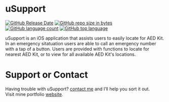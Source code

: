 # uSupport
[![GitHub Release Date](https://img.shields.io/github/release-date/JDesignEra/uSupport.svg)](https://github.com/JDesignEra/uSupport)
[![GitHub repo size in bytes](https://img.shields.io/github/repo-size/JDesignEra/uSupport.svg)](https://github.com/JDesignEra/uSupport)
[![GitHub language count](https://img.shields.io/github/languages/count/JDesignEra/uSupport.svg)](https://github.com/JDesignEra/uSupport)
[![GitHub top language](https://img.shields.io/github/languages/top/JDesignEra/uSupport.svg)](https://github.com/JDesignEra/uSupport)


uSupport is an iOS application that assists users to easily locate for AED Kit. In an emergency sitatuation users are able to call an emergency number with a tap of a button. Users are provided with functions to locate for nearest AED Kit, or to view for all available AED Kit's locations.

# Support or Contact
Having trouble with uSupport? [contact me](mailto:joel.jdesignera@gmail.com) and I’ll help you sort it out.  
Visit mine portfolio [website](https://jdesignera.com).
